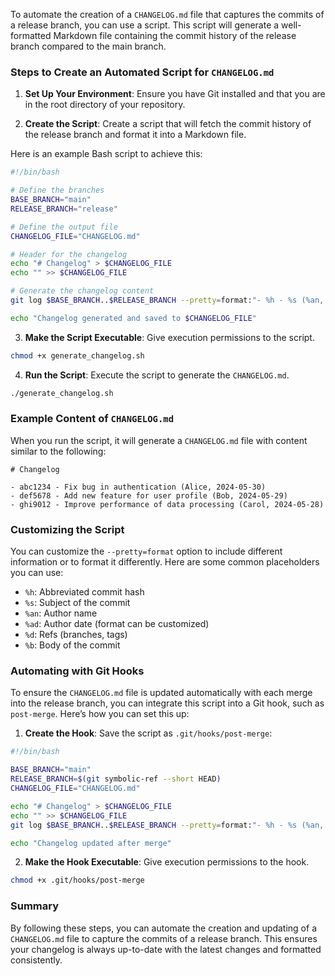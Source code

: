 To automate the creation of a `CHANGELOG.md` file that captures the commits of a release branch, you can use a script. This script will generate a well-formatted Markdown file containing the commit history of the release branch compared to the main branch.

### Steps to Create an Automated Script for `CHANGELOG.md`

1. **Set Up Your Environment**:
   Ensure you have Git installed and that you are in the root directory of your repository.

2. **Create the Script**:
   Create a script that will fetch the commit history of the release branch and format it into a Markdown file.

Here is an example Bash script to achieve this:

```sh
#!/bin/bash

# Define the branches
BASE_BRANCH="main"
RELEASE_BRANCH="release"

# Define the output file
CHANGELOG_FILE="CHANGELOG.md"

# Header for the changelog
echo "# Changelog" > $CHANGELOG_FILE
echo "" >> $CHANGELOG_FILE

# Generate the changelog content
git log $BASE_BRANCH..$RELEASE_BRANCH --pretty=format:"- %h - %s (%an, %ad)" --date=short >> $CHANGELOG_FILE

echo "Changelog generated and saved to $CHANGELOG_FILE"
```

3. **Make the Script Executable**:
   Give execution permissions to the script.

```sh
chmod +x generate_changelog.sh
```

4. **Run the Script**:
   Execute the script to generate the `CHANGELOG.md`.

```sh
./generate_changelog.sh
```

### Example Content of `CHANGELOG.md`

When you run the script, it will generate a `CHANGELOG.md` file with content similar to the following:

```
# Changelog

- abc1234 - Fix bug in authentication (Alice, 2024-05-30)
- def5678 - Add new feature for user profile (Bob, 2024-05-29)
- ghi9012 - Improve performance of data processing (Carol, 2024-05-28)
```

### Customizing the Script

You can customize the `--pretty=format` option to include different information or to format it differently. Here are some common placeholders you can use:

- `%h`: Abbreviated commit hash
- `%s`: Subject of the commit
- `%an`: Author name
- `%ad`: Author date (format can be customized)
- `%d`: Refs (branches, tags)
- `%b`: Body of the commit

### Automating with Git Hooks

To ensure the `CHANGELOG.md` file is updated automatically with each merge into the release branch, you can integrate this script into a Git hook, such as `post-merge`. Here’s how you can set this up:

1. **Create the Hook**:
   Save the script as `.git/hooks/post-merge`:

```sh
#!/bin/bash

BASE_BRANCH="main"
RELEASE_BRANCH=$(git symbolic-ref --short HEAD)
CHANGELOG_FILE="CHANGELOG.md"

echo "# Changelog" > $CHANGELOG_FILE
echo "" >> $CHANGELOG_FILE
git log $BASE_BRANCH..$RELEASE_BRANCH --pretty=format:"- %h - %s (%an, %ad)" --date=short >> $CHANGELOG_FILE

echo "Changelog updated after merge"
```

2. **Make the Hook Executable**:
   Give execution permissions to the hook.

```sh
chmod +x .git/hooks/post-merge
```

### Summary

By following these steps, you can automate the creation and updating of a `CHANGELOG.md` file to capture the commits of a release branch. This ensures your changelog is always up-to-date with the latest changes and formatted consistently.

